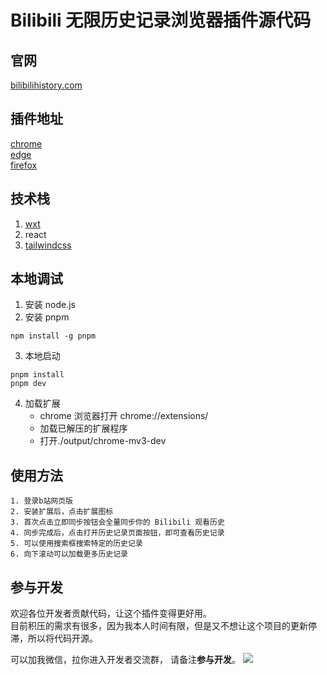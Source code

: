 # Bilibili 无限历史记录浏览器插件源代码

## 官网

[bilibilihistory.com](bilibilihistory.com)

## 插件地址

[chrome](https://chromewebstore.google.com/detail/bilibili-%E6%97%A0%E9%99%90%E5%8E%86%E5%8F%B2%E8%AE%B0%E5%BD%95/cfloggaggkeocfoflejkmhdhbehjojga?hl=zh)  
[edge](https://microsoftedge.microsoft.com/addons/detail/ekdaecpdimflnhalemibjjjdfoplnbna)  
[firefox](https://addons.mozilla.org/zh-CN/firefox/addon/bilibili-%E6%97%A0%E9%99%90%E5%8E%86%E5%8F%B2%E8%AE%B0%E5%BD%95/)

## 技术栈

1. [wxt](https://wxt.dev/)
2. react
3. [tailwindcss](https://tailwindcss.com/)

## 本地调试

1. 安装 node.js
2. 安装 pnpm

```
npm install -g pnpm
```

3. 本地启动

```
pnpm install
pnpm dev
```

4. 加载扩展
   - chrome 浏览器打开 chrome://extensions/
   - 加载已解压的扩展程序
   - 打开./output/chrome-mv3-dev

## 使用方法

```
1. 登录b站网页版
2. 安装扩展后，点击扩展图标
3. 首次点击立即同步按钮会全量同步你的 Bilibili 观看历史
4. 同步完成后，点击打开历史记录页面按钮，即可查看历史记录
5. 可以使用搜索框搜索特定的历史记录
6. 向下滚动可以加载更多历史记录
```

## 参与开发

欢迎各位开发者贡献代码，让这个插件变得更好用。  
目前积压的需求有很多，因为我本人时间有限，但是又不想让这个项目的更新停滞，所以将代码开源。  

可以加我微信，拉你进入开发者交流群， 请备注**参与开发**。
![](https://cdn.mundane.ink/202402032206594.png)
